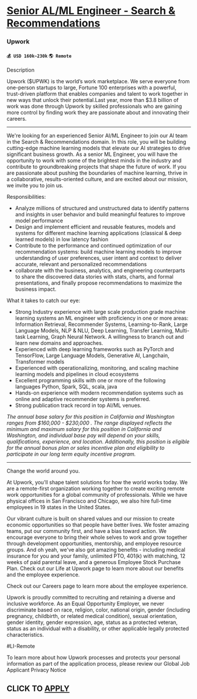 # [Senior AL/ML Engineer - Search & Recommendations](https://www.remotewlb.com/apply/senior-al-ml-engineer-search-recommendations)  
### Upwork  
#### `💰 USD 160k~230k` `🌎 Remote`  

Description

Upwork ($UPWK) is the world’s work marketplace. We serve everyone from one-person startups to large, Fortune 100 enterprises with a powerful, trust-driven platform that enables companies and talent to work together in new ways that unlock their potential.Last year, more than $3.8 billion of work was done through Upwork by skilled professionals who are gaining more control by finding work they are passionate about and innovating their careers.

____________________________________________________________________________________

We're looking for an experienced Senior AI/ML Engineer to join our Al team in the Search & Recommendations domain. In this role, you will be building cutting-edge machine learning models that elevate our AI strategies to drive significant business growth. As a senior ML Engineer, you will have the opportunity to work with some of the brightest minds in the industry and contribute to groundbreaking projects that shape the future of work. If you are passionate about pushing the boundaries of machine learning, thrive in a collaborative, results-oriented culture, and are excited about our mission, we invite you to join us.

Responsibilities:

  * Analyze millions of structured and unstructured data to identify patterns and insights in user behavior and build meaningful features to improve model performance
  * Design and implement efficient and reusable features, models and systems for different machine learning applications (classical & deep learned models) in low latency fashion
  * Contribute to the performance and continued optimization of our recommendation systems: build machine learning models to improve understanding of user preferences, user intent and context to deliver accurate, relevant and personalized recommendations 
  * collaborate with the business, analytics, and engineering counterparts to share the discovered data stories with stats, charts, and formal presentations, and finally propose recommendations to maximize the business impact.

What it takes to catch our eye:

  * Strong Industry experience with large scale production grade machine learning systems an ML engineer with proficiency in one or more areas: Information Retrieval, Recommender Systems, Learning-to-Rank, Large Language Models, NLP & NLU, Deep Learning, Transfer Learning, Multi-task Learning, Graph Neural Network. A willingness to branch out and learn new domains and approaches. 
  * Experienced with deep learning frameworks such as PyTorch and TensorFlow, Large Language Models, Generative AI, Langchain, Transformer models 
  * Experienced with operationalizing, monitoring, and scaling machine learning models and pipelines in cloud ecosystems
  * Excellent programming skills with one or more of the following languages Python, Spark, SQL, scala, java
  * Hands-on experience with modern recommendation systems such as online and adaptive recommender systems is preferred.
  * Strong publication track record in top AI/ML venues.

_The annual base salary for this position in California and Washington ranges from_ _$160,000 - $230,000_ _. The range displayed reflects the minimum and maximum salary for this position in California and Washington, and individual base pay will depend on your skills, qualifications, experience, and location. Additionally, this position is eligible for the annual bonus plan or sales incentive plan and eligibility to participate in our long term equity incentive program._

_____________________________________________________________________________________

Change the world around you.

At Upwork, you'll shape talent solutions for how the world works today. We are a remote-first organization working together to create exciting remote work opportunities for a global community of professionals. While we have physical offices in San Francisco and Chicago, we also hire full-time employees in 19 states in the United States.

Our vibrant culture is built on shared values and our mission to create economic opportunities so that people have better lives. We foster amazing teams, put our community first, and have a bias toward action. We encourage everyone to bring their whole selves to work and grow together through development opportunities, mentorship, and employee resource groups. And oh yeah, we've also got amazing benefits - including medical insurance for you and your family, unlimited PTO, 401(k) with matching, 12 weeks of paid parental leave, and a generous Employee Stock Purchase Plan. Check out our Life at Upwork page to learn more about our benefits and the employee experience.

Check out our Careers page to learn more about the employee experience.

Upwork is proudly committed to recruiting and retaining a diverse and inclusive workforce. As an Equal Opportunity Employer, we never discriminate based on race, religion, color, national origin, gender (including pregnancy, childbirth, or related medical condition), sexual orientation, gender identity, gender expression, age, status as a protected veteran, status as an individual with a disability, or other applicable legally protected characteristics.

#LI-Remote

To learn more about how Upwork processes and protects your personal information as part of the application process, please review our Global Job Applicant Privacy Notice

  
## CLICK TO [APPLY](https://www.remotewlb.com/apply/senior-al-ml-engineer-search-recommendations)

